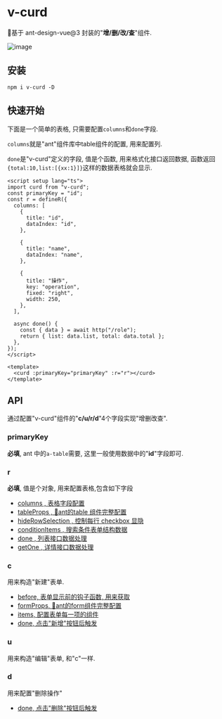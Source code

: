 # v-curd

🚀基于 ant-design-vue@3 封装的"**增/删/改/查**"组件.

![image](https://user-images.githubusercontent.com/8264787/181182787-ecde9c22-0e2d-4bad-ba8a-9ef727cdfcad.png)


## 安装

```shell
npm i v-curd -D
```

## 快速开始

下面是一个简单的表格, 只需要配置`columns`和`done`字段.

`columns`就是"ant"组件库中table组件的配置, 用来配置列.

`done`是"v-curd"定义的字段, 值是个函数, 用来格式化接口返回数据, 函数返回`{total:10,list:[{xx:1}]}`这样的数据表格就会显示.

```vue
<script setup lang="ts">
import curd from "v-curd";
const primaryKey = "id";
const r = defineR({
  columns: [
    {
      title: "id",
      dataIndex: "id",
    },

    {
      title: "name",
      dataIndex: "name",
    },

    {
      title: "操作",
      key: "operation",
      fixed: "right",
      width: 250,
    },
  ],

  async done() {
    const { data } = await http("/role");
    return { list: data.list, total: data.total };
  },
});
</script>

<template>
  <curd :primaryKey="primaryKey" :r="r"></curd>
</template>
```

## API

通过配置"v-curd"组件的"**c/u/r/d**"4个字段实现"增删改查".

### primaryKey

**必填**, ant 中的`a-table`需要, 这里一般使用数据中的"**id**"字段即可.

### r

**必填**, 值是个对象, 用来配置表格,包含如下字段

- [columns , 表格字段配置]()
- [tableProps , 🐜ant的table 组件完整配置]()
- [hideRowSelection , 控制每行 checkbox 显隐]()
- [conditionItems , 搜索条件表单结构数据]()
- [done , 列表接口数据处理]()
- [getOne , 详情接口数据处理]()


### c

用来构造"新建"表单.
- [before, 表单显示前的钩子函数, 用来获取]()
- [formProps, 🐜ant的form组件完整配置]()
- [items, 配置表单每一项的组件]()
- [done, 点击"新增"按钮后触发]()


### u

用来构造"编辑"表单, 和"c"一样.

### d

用来配置"删除操作"

- [done, 点击"删除"按钮后触发]()